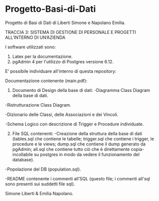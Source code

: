 # Progetto-Basi-di-Dati
Progetto di Basi di Dati di Liberti Simone e Napolano Emilia.

TRACCIA 3: SISTEMA DI GESTIONE DI PERSONALE E PROGETTI ALL’INTERNO DI UN’AZIENDA 

I software utilizzati sono:
1. Latex per la documentazione.
2. pgAdmin 4 per l'utilizzo di Postgres versione 6.12.

E' possibile individuare all'interno di questa repository:

Documentazione contenente (main.pdf):
1. Documento di Design della base di dati:
-Diagramma Class Diagram della base di dati.

-Ristrutturazione Class Diagram.

-Dizionario delle Classi, delle Associazioni e dei Vincoli.

-Schema Logico con descrizione di Trigger e Procedure individuate.
  
2. File SQL contenenti:
-Creazione della struttura della base di dati (tables.sql che contiene le tabelle; trigger.sql che contiene i trigger, le procedure e le views; dump.sql che contiene il dump generato da pgAdmin; all.sql che contiene tutto ciò che è direttamente copia-incollabile su postgres in modo da vedere il funzionamento del database).

-Popolazione del DB (population.sql).

-README contenente i commenti all’SQL (questo file; i commenti all'sql sono presenti sui suddetti file sql).

Simone Liberti & Emilia Napolano.
